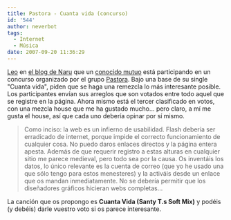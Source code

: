 ```yaml
---
title: Pastora - Cuanta vida (concurso)
id: '544'
author: neverbot
tags:
  - Internet
  - Música
date: 2007-09-20 11:36:29
---
```


[Leo](http://albassliceoflife.blogspot.com/2007/08/iniciativa-musical.html) en [el blog de Naru](http://albassliceoflife.blogspot.com/) que un [conocido mutuo](http://www.myspace.com/santyt) está participando en un concurso organizado por el grupo [Pastora](http://www.pastora.org/). Bajo una base de su single "Cuanta vida", piden que se haga una remezcla lo más interesante posible. Los participantes envían sus arreglos que son votados entre todo aquel que se registre en la página. Ahora mismo está el tercer clasificado en votos, con una mezcla house que me ha gustado mucho... pero claro, a mí me gusta el house, así que cada uno debería opinar por sí mismo.

> Como inciso: la web es un infierno de usabilidad. Flash debería ser erradicado de internet, porque impide el correcto funcionamiento de cualquier cosa. No puedo daros enlaces directos y la página entera apesta. Además de que requerir registro a estas alturas en cualquier sitio me parece medieval, pero todo sea por la causa. Os inventáis los datos, lo único relevante es la cuenta de correo (que yo he usado una que sólo tengo para estos menesteres) y la activáis desde un enlace que os mandan inmediatamente. No se debería permitir que los diseñadores gráficos hicieran webs completas...

La canción que os propongo es **Cuanta Vida (Santy T.s Soft Mix)** y podéis (y debéis) darle vuestro voto si os parece interesante.
